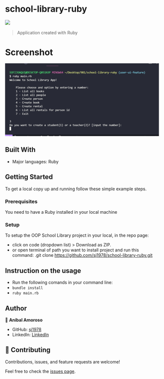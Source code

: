 # school-library-ruby
![](https://img.shields.io/badge/Microverse-blueviolet)



> Application created with Ruby


# Screenshot
![screenshot](/img/screenshot.png)
## Built With

- Major languages: Ruby

## Getting Started

To get a local copy up and running follow these simple example steps.

### Prerequisites

You need to have a Ruby installed in your local machine 

### Setup

To setup the OOP School Library project in your local, in the repo page: 
- click on code (dropdown list) > Download as ZIP. 
- or open terminal of path you want to install project and run this command:
.git clone https://github.com/sj1978/school-library-ruby.git

## Instruction on the usage
- Run the following comands in your command line:
- `bundle install`
- `ruby main.rb`

## Author

👤 **Anibal Amoroso**

- GitHub: [sj1978](https://github.com/sj1978)
- LinkedIn: [LinkedIn](https://www.linkedin.com/in/anibalamoroso/)



## 🤝 Contributing

Contributions, issues, and feature requests are welcome!

Feel free to check the [issues page](https://github.com/issues).